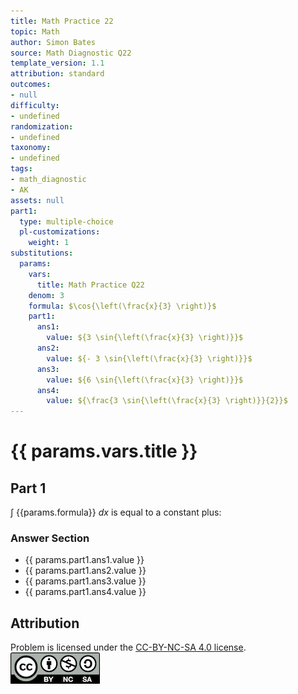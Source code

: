 ```yaml
---
title: Math Practice 22
topic: Math
author: Simon Bates
source: Math Diagnostic Q22
template_version: 1.1
attribution: standard
outcomes:
- null
difficulty:
- undefined
randomization:
- undefined
taxonomy:
- undefined
tags:
- math_diagnostic
- AK
assets: null
part1:
  type: multiple-choice
  pl-customizations:
    weight: 1
substitutions:
  params:
    vars:
      title: Math Practice Q22
    denom: 3
    formula: $\cos{\left(\frac{x}{3} \right)}$
    part1:
      ans1:
        value: ${3 \sin{\left(\frac{x}{3} \right)}}$
      ans2:
        value: ${- 3 \sin{\left(\frac{x}{3} \right)}}$
      ans3:
        value: ${6 \sin{\left(\frac{x}{3} \right)}}$
      ans4:
        value: ${\frac{3 \sin{\left(\frac{x}{3} \right)}}{2}}$
---
```

# {{ params.vars.title }}

## Part 1

$\int$ {{params.formula}} $dx$ is equal to a constant plus:

### Answer Section

- {{ params.part1.ans1.value }}
- {{ params.part1.ans2.value }}
- {{ params.part1.ans3.value }}
- {{ params.part1.ans4.value }}

## Attribution

Problem is licensed under the [CC-BY-NC-SA 4.0 license](https://creativecommons.org/licenses/by-nc-sa/4.0/).<br> ![The Creative Commons 4.0 license requiring attribution-BY, non-commercial-NC, and share-alike-SA license.](https://raw.githubusercontent.com/firasm/bits/master/by-nc-sa.png)